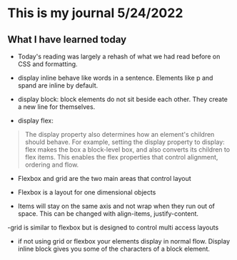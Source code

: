 # This is my journal 5/24/2022

## What I have learned today

- Today's reading was largely a rehash of what we had read before on CSS and formatting.

- display inline behave like words in a sentence. Elements like p and spand are inline by default.

- display block: block elements do not sit beside each other. They create a new line for themselves.

- display flex:

> The display property also determines how an element's children should behave. For example, setting the display property to display: flex makes the box a block-level box, and also converts its children to flex items. This enables the flex properties that control alignment, ordering and flow.

- Flexbox and grid are the two main areas that control layout

- Flexbox is a layout for one dimensional objects

- Items will stay on the same axis and not wrap when they run out of space. This can be changed with align-items, justify-content.

-grid is similar to flexbox but is designed to control multi access layouts

- if not using grid or flexbox your elements display in normal flow. Display inline block gives you some of the characters of a block element.